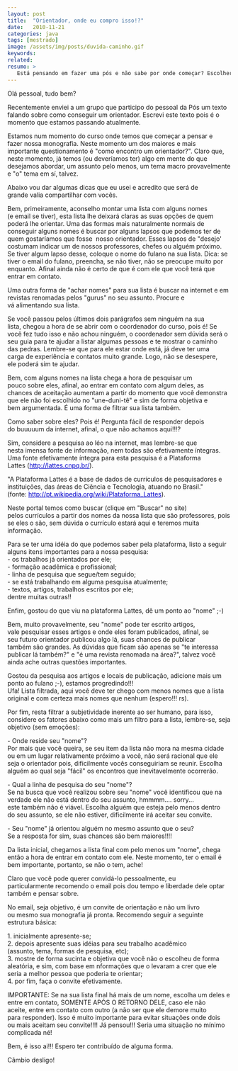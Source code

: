 ```yaml
---
layout: post
title:  "Orientador, onde eu compro isso!?"
date:   2010-11-21
categories: java
tags: [mestrado]
image: /assets/img/posts/duvida-caminho.gif
keywords:
related:
resumo: >
   Está pensando em fazer uma pós e não sabe por onde começar? Escolher bem e entrar em contato com seu futuro orientador pode ser um bom começo. Veja neste post como não errar na hora de escolher a pessoa que vai te acompanhar por pelo menos dois anos nesta tragetória.
---
```

<p>Olá pessoal, tudo bem?</p>
<p>Recentemente enviei a um grupo que participo do pessoal da Pós um texto falando sobre como conseguir um orientador. Escrevi este texto pois é o momento que estamos passando atualmente.</p>
<p>Estamos num momento do curso onde temos que começar a pensar e fazer nossa monografia. Neste momento um dos maiores e mais importante questionamento é "como encontro um orientador?". Claro que, neste momento, já temos (ou deveríamos ter) algo em mente do que desejamos abordar, um assunto pelo menos, um tema macro provavelmente e "o" tema em sí, talvez.</p>
<p>Abaixo vou dar algumas dicas que eu usei e acredito que será de grande valia compartilhar com vocês.</p>
<p>Bem, primeiramente, aconselho montar uma lista com alguns nomes (e email se tiver), esta lista lhe deixará claras as suas opções de quem poderá lhe orientar. Uma das formas mais naturalmente normais de conseguir alguns nomes é buscar por alguns lapsos que podemos ter de quem gostaríamos que fosse  nosso orientador. Esses lapsos de "desejo' costumam indicar um de nossos professores, chefes ou alguém próximo. Se tiver algum lapso desse, coloque o nome do fulano na sua lista. Dica: se tiver o email do fulano, preencha, se não tiver, não se preocupe muito por enquanto. Afinal ainda não é certo de que é com ele que você terá que entrar em contato.</p>
<p>Uma outra forma de "achar nomes" para sua lista é buscar na internet e em revistas renomadas pelos "gurus" no seu assunto. Procure e vá alimentando sua lista.</p>
<p>Se você passou pelos últimos dois parágrafos sem ninguém na sua lista, chegou a hora de se abrir com o coordenador do curso, pois é! Se você fez tudo isso e não achou ninguém, o coordenador sem dúvida será o seu guia para te ajudar a listar algumas pessoas e te mostrar o caminho das pedras. Lembre-se que para ele estar onde está, já deve ter uma carga de experiência e contatos muito grande. Logo, não se desespere, ele poderá sim te ajudar.</p>
<p>Bem, com alguns nomes na lista chega a hora de pesquisar um pouco sobre eles, afinal, ao entrar em contato com algum deles, as chances de aceitação aumentam a partir do momento que você demonstra que ele não foi escolhido no "une-duni-tê" e sim de forma objetiva e bem argumentada. É uma forma de filtrar sua lista também.</p>
<p>Como saber sobre eles? Pois é! Pergunta fácil de responder depois do buuuuum da internet, afinal, o que não achamos aqui!!!?</p>
<p>Sim, considere a pesquisa ao léo na internet, mas lembre-se que nesta imensa fonte de informação, nem todas são efetivamente íntegras. Uma fonte efetivamente íntegra para esta pesquisa é a Plataforma Lattes (<a style="color: #0000cc;" rel="nofollow" href="http://www.google.com/url?sa=D&amp;q=http://lattes.cnpq.br/&amp;usg=AFQjCNFG7bLzQqoUyztu0Bg28x6xyoK0ug" target="_blank">http://lattes.cnpq.br/</a>).</p>
<p>"A Plataforma Lattes é a base de dados de currículos de pesquisadores e instituições, das áreas de Ciência e Tecnologia, atuando no Brasil." (fonte: <a style="color: #0000cc;" rel="nofollow" href="http://www.google.com/url?sa=D&amp;q=http://pt.wikipedia.org/wiki/Plataforma_Lattes&amp;usg=AFQjCNHryUFhpVhSOhafiFJAuCttPeRWig" target="_blank">http://pt.wikipedia.org/wiki/Plataforma_Lattes</a>).</p>
<p>Neste portal temos como buscar (clique em "Buscar" no site) pelos currículos a partir dos nomes da nossa lista que são professores, pois se eles o são, sem dúvida o currículo estará aqui e teremos muita informação.</p>
<p>Para se ter uma idéia do que podemos saber pela plataforma, listo a seguir alguns itens importantes para a nossa pesquisa:<br />
- os trabalhos já orientados por ele;<br />
- formação acadêmica e profissional;<br />
- linha de pesquisa que segue/tem seguido;<br />
- se está trabalhando em alguma pesquisa atualmente;<br />
- textos, artigos, trabalhos escritos por ele;<br />
dentre muitas outras!!</p>
<p>Enfim, gostou do que viu na plataforma Lattes, dê um ponto ao "nome" ;-)</p>
<p>Bem, muito provavelmente, seu "nome" pode ter escrito artigos, vale pesquisar esses artigos e onde eles foram publicados, afinal, se seu futuro orientador publicou algo lá, suas chances de publicar também são grandes. As dúvidas que ficam são apenas se "te interessa publicar lá também?" e "é uma revista renomada na área?", talvez você ainda ache outras questões importantes.</p>
<p>Gostou da pesquisa aos artigos e locais de publicação, adicione mais um ponto ao fulano ;-), estamos progredindo!!!<br />
Ufa! Lista filtrada, aqui você deve ter chego com menos nomes que a lista original e com certeza mais nomes que nenhum (espero!!! rs).</p>
<p>Por fim, resta filtrar a subjetividade inerente ao ser humano, para isso, considere os fatores abaixo como mais um filtro para a lista, lembre-se, seja objetivo (sem emoções):</p>
<p>- Onde reside seu "nome"?<br />
Por mais que você queira, se seu item da lista não mora na mesma cidade ou em um lugar relativamente próximo a você, não será racional que ele seja o orientador pois, dificilmente vocês conseguiriam se reunir. Escolha alguém ao qual seja "fácil" os encontros que inevitavelmente ocorrerão.</p>
<p>- Qual a linha de pesquisa do seu "nome"?<br />
Se na busca que você realizou sobre seu "nome" você identificou que na verdade ele não está dentro do seu assunto, hmmmm.... sorry... este também não é viável. Escolha alguém que esteja pelo menos dentro do seu assunto, se ele não estiver, dificilmente irá aceitar seu convite.</p>
<p>- Seu "nome" já orientou alguém no mesmo assunto que o seu?<br />
Se a resposta for sim, suas chances são bem maiores!!!!</p>
<p>Da lista inicial, chegamos a lista final com pelo menos um "nome", chega então a hora de entrar em contato com ele. Neste momento, ter o email é bem importante, portanto, se não o tem, ache!</p>
<p>Claro que você pode querer convidá-lo pessoalmente, eu particularmente recomendo o email pois dou tempo e liberdade dele optar também e pensar sobre.</p>
<p>No email, seja objetivo, é um convite de orientação e não um livro ou mesmo sua monografia já pronta. Recomendo seguir a seguinte estrutura básica:</p>
<p>1. inicialmente apresente-se;<br />
2. depois apresente suas idéias para seu trabalho acadêmico (assunto, tema, formas de pesquisa, etc);<br />
3. mostre de forma sucinta e objetiva que você não o escolheu de forma aleatória, e sim, com base em nformações que o levaram a crer que ele seria a melhor pessoa que poderia te orientar;<br />
4. por fim, faça o convite efetivamente.</p>
<p>IMPORTANTE: Se na sua lista final há mais de um nome, escolha um deles e entre em contato, SOMENTE APÓS O RETORNO DELE, caso ele não aceite, entre em contato com outro (a não ser que ele demore muito para responder). Isso é muito importante para evitar situações onde dois ou mais aceitam seu convite!!!! Já pensou!!! Seria uma situação no mínimo complicada né!</p>
<p>Bem, é isso ai!!! Espero ter contribuído de alguma forma.</p>
<p>Câmbio desligo!</p>
